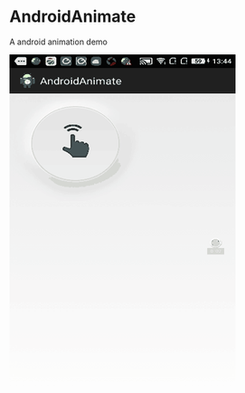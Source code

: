 # AndroidAnimate
A android animation demo

![image](https://raw.githubusercontent.com/eyeshot/AndroidAnimate/master/screenshot/getfile2.gif)

